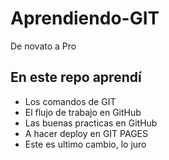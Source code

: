 # Aprendiendo-GIT
De novato a Pro

## En este repo aprendí
* Los comandos de GIT
* El flujo de trabajo en GitHub
* Las buenas practicas en GitHub
* A hacer deploy en GIT PAGES
* Este es ultimo cambio, lo juro